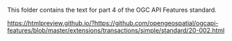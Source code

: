 This folder contains the text for part 4 of the OGC API Features standard.

https://htmlpreview.github.io/?https://github.com/opengeospatial/ogcapi-features/blob/master/extensions/transactions/simple/standard/20-002.html
